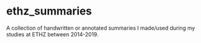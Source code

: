 # ethz_summaries
A collection of handwritten or annotated summaries I made/used during my studies at ETHZ between 2014-2019.
